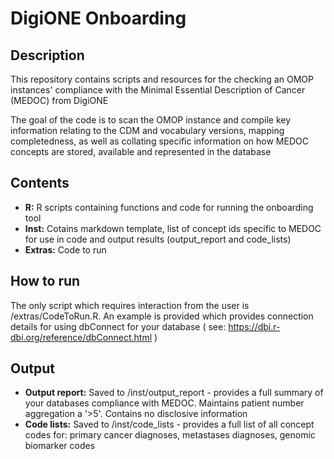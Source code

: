 # DigiONE Onboarding

## Description

This repository contains scripts and resources for the checking an OMOP instances' compliance with the Minimal Essential Description of Cancer (MEDOC) from DigiONE

The goal of the code is to scan the OMOP instance and compile key information relating to the CDM and vocabulary versions, mapping completedness, as well as collating specific information on how MEDOC concepts are stored, available and represented in the database

## Contents

-   **R:** R scripts containing functions and code for running the onboarding tool
-   **Inst:** Cotains markdown template, list of concept ids specific to MEDOC for use in code and output results (output_report and code_lists)
-   **Extras:** Code to run

## How to run

The only script which requires interaction from the user is /extras/CodeToRun.R.
An example is provided which provides connection details for using dbConnect for your database ( see: https://dbi.r-dbi.org/reference/dbConnect.html )


## Output

- **Output report:** Saved to /inst/output_report - provides a full summary of your databases compliance with MEDOC. Maintains patient number aggregation a '>5'. Contains no disclosive information
- **Code lists:** Saved to /inst/code_lists - provides a full list of all concept codes for: primary cancer diagnoses, metastases diagnoses, genomic biomarker codes 
